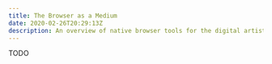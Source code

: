 ```yaml
---
title: The Browser as a Medium
date: 2020-02-26T20:29:13Z
description: An overview of native browser tools for the digital artist
---
```


TODO
